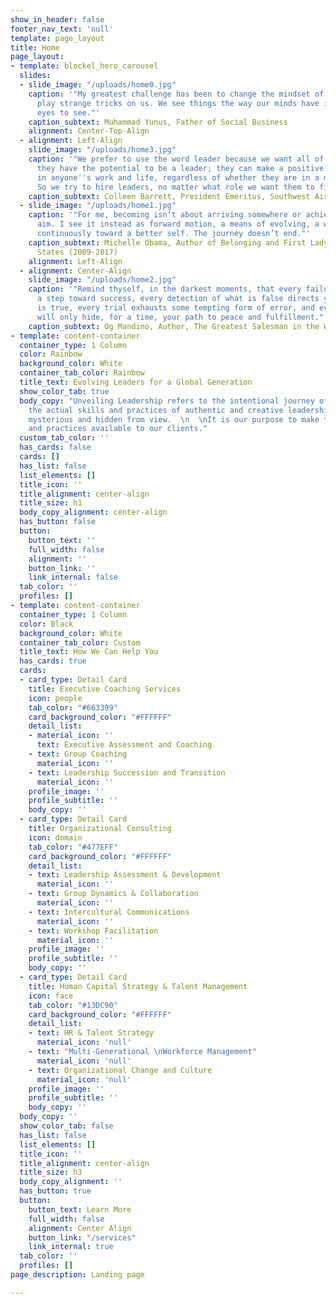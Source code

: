```yaml
---
show_in_header: false
footer_nav_text: 'null'
template: page_layout
title: Home
page_layout:
- template: blockel_hero_carousel
  slides:
  - slide_image: "/uploads/home0.jpg"
    caption: '"My greatest challenge has been to change the mindset of people. Mindsets
      play strange tricks on us. We see things the way our minds have instructed our
      eyes to see."'
    caption_subtext: Muhammad Yunus, Father of Social Business
    alignment: Center-Top-Align
  - alignment: Left-Align
    slide_image: "/uploads/home3.jpg"
    caption: '"We prefer to use the word leader because we want all of people to realize
      they have the potential to be a leader; they can make a positive difference
      in anyone''s work and life, regardless of whether they are in a management position.
      So we try to hire leaders, no matter what role we want them to fill."'
    caption_subtext: Colleen Barrett, President Emeritus, Southwest Airlines
  - slide_image: "/uploads/home1.jpg"
    caption: '"For me, becoming isn’t about arriving somewhere or achieving a certain
      aim. I see it instead as forward motion, a means of evolving, a way to reach
      continuously toward a better self. The journey doesn’t end."'
    caption_subtext: Michelle Obama, Author of Belonging and First Lady of the United
      States (2009-2017)
    alignment: Left-Align
  - alignment: Center-Align
    slide_image: "/uploads/home2.jpg"
    caption: '"Remind thyself, in the darkest moments, that every failure is only
      a step toward success, every detection of what is false directs you toward what
      is true, every trial exhausts some tempting form of error, and every adversity
      will only hide, for a time, your path to peace and fulfillment."'
    caption_subtext: Og Mandino, Author, The Greatest Salesman in the World
- template: content-container
  container_type: 1 Column
  color: Rainbow
  background_color: White
  container_tab_color: Rainbow
  title_text: Evolving Leaders for a Global Generation
  show_color_tab: true
  body_copy: "Unveiling Leadership refers to the intentional journey of discovering
    the actual skills and practices of authentic and creative leadership which seems
    mysterious and hidden from view.  \n  \nIt is our purpose to make these skills
    and practices available to our clients."
  custom_tab_color: ''
  has_cards: false
  cards: []
  has_list: false
  list_elements: []
  title_icon: ''
  title_alignment: center-align
  title_size: h1
  body_copy_alignment: center-align
  has_button: false
  button:
    button_text: ''
    full_width: false
    alignment: ''
    button_link: ''
    link_internal: false
  tab_color: ''
  profiles: []
- template: content-container
  container_type: 1 Column
  color: Black
  background_color: White
  container_tab_color: Custom
  title_text: How We Can Help You
  has_cards: true
  cards:
  - card_type: Detail Card
    title: Executive Coaching Services
    icon: people
    tab_color: "#663399"
    card_background_color: "#FFFFFF"
    detail_list:
    - material_icon: ''
      text: Executive Assessment and Coaching
    - text: Group Coaching
      material_icon: ''
    - text: Leadership Succession and Transition
      material_icon: ''
    profile_image: ''
    profile_subtitle: ''
    body_copy: ''
  - card_type: Detail Card
    title: Organizational Consulting
    icon: domain
    tab_color: "#477EFF"
    card_background_color: "#FFFFFF"
    detail_list:
    - text: Leadership Assessment & Development
      material_icon: ''
    - text: Group Dynamics & Collaboration
      material_icon: ''
    - text: Intercultural Communications
      material_icon: ''
    - text: Workshop Facilitation
      material_icon: ''
    profile_image: ''
    profile_subtitle: ''
    body_copy: ''
  - card_type: Detail Card
    title: Human Capital Strategy & Talent Management
    icon: face
    tab_color: "#13DC90"
    card_background_color: "#FFFFFF"
    detail_list:
    - text: HR & Talent Strategy
      material_icon: 'null'
    - text: "Multi-Generational \nWorkforce Management"
      material_icon: 'null'
    - text: Organizational Change and Culture
      material_icon: 'null'
    profile_image: ''
    profile_subtitle: ''
    body_copy: ''
  body_copy: ''
  show_color_tab: false
  has_list: false
  list_elements: []
  title_icon: ''
  title_alignment: center-align
  title_size: h3
  body_copy_alignment: ''
  has_button: true
  button:
    button_text: Learn More
    full_width: false
    alignment: Center Align
    button_link: "/services"
    link_internal: true
  tab_color: ''
  profiles: []
page_description: Landing page

---
```

